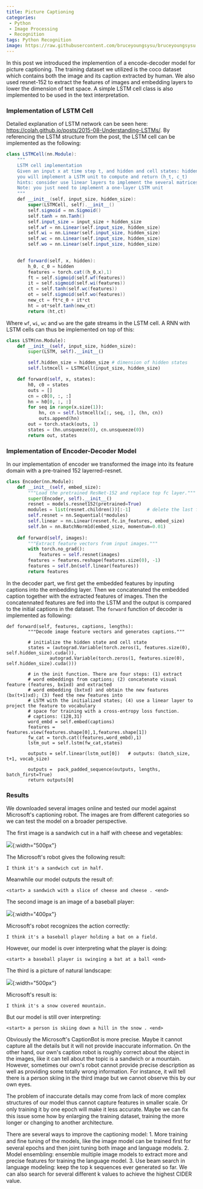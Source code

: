 ```yaml
---
title: Picture Captioning
categories:
 - Python
 - Image Processing
 - Recognition
tags: Python Recognition
image: https://raw.githubusercontent.com/bruceyoungsysu/bruceyoungsysu.github.io/master/_posts/picture_captioning/mountain.png
---
```


In this post we introduced the implemention of a encode-decoder model for picture captioning. The training dataset we utilized is the coco dataset which contains both the image and its caption extracted by human. We also used resnet-152 to extract the features of images and embedding layers to lower the dimension of text space. A simple LSTM cell class is also implemented to be used in the text interpretation.

### Implementation of LSTM Cell

Detailed explanation of LSTM network can be seen here: https://colah.github.io/posts/2015-08-Understanding-LSTMs/. By referencing the LSTM structure from the post, the LSTM cell can be implemented as the following:

```java
class LSTMCell(nn.Module):
    """
    LSTM cell implementation
    Given an input x at time step t, and hidden and cell states: hidden = (h_(t-1), c_(t-1)),
    you will implement a LSTM unit to compute and return (h_t, c_t)
    hints: consider use linear layers to implement the several matrices W_* 
    Note: you just need to implement a one-layer LSTM unit
    """
    def __init__(self, input_size, hidden_size):
        super(LSTMCell, self).__init__()
        self.sigmoid = nn.Sigmoid()
        self.tanh = nn.Tanh()
        self.input_size = input_size + hidden_size
        self.wf = nn.Linear(self.input_size, hidden_size)
        self.wi = nn.Linear(self.input_size, hidden_size)
        self.wc = nn.Linear(self.input_size, hidden_size)
        self.wo = nn.Linear(self.input_size, hidden_size)
     

    def forward(self, x, hidden):
        h_0, c_0 = hidden
        features = torch.cat((h_0,x),1)
        ft = self.sigmoid(self.wf(features))
        it = self.sigmoid(self.wi(features))
        ct = self.tanh(self.wc(features))
        ot = self.sigmoid(self.wo(features))
        new_ct = ft*c_0 + it*ct
        ht = ot*self.tanh(new_ct)
        return (ht,ct)
```

Where `wf`, `wi`, `wc` and `wo` are the gate streams in the LSTM cell. A RNN with LSTM cells can thus be implemented on top of this:

```python
class LSTM(nn.Module):
    def __init__(self, input_size, hidden_size):
        super(LSTM, self).__init__()

        self.hidden_size = hidden_size # dimension of hidden states
        self.lstmcell = LSTMCell(input_size, hidden_size)

    def forward(self, x, states):
        h0, c0 = states
        outs = []
        cn = c0[0, :, :]
        hn = h0[0, :, :]
        for seq in range(x.size(1)):
            hn, cn = self.lstmcell(x[:, seq, :], (hn, cn))
            outs.append(hn)
        out = torch.stack(outs, 1)
        states = (hn.unsqueeze(0), cn.unsqueeze(0))
        return out, states
```

### Implementation of Encoder-Decoder Model

In our implementation of encoder we transformed the image into its feature domain with a pre-trained 152 layerred-resnet. 

```python
class Encoder(nn.Module):
    def __init__(self, embed_size):
        """Load the pretrained ResNet-152 and replace top fc layer."""
        super(Encoder, self).__init__()
        resnet = models.resnet152(pretrained=True)
        modules = list(resnet.children())[:-1]      # delete the last fc layer.
        self.resnet = nn.Sequential(*modules)
        self.linear = nn.Linear(resnet.fc.in_features, embed_size)
        self.bn = nn.BatchNorm1d(embed_size, momentum=0.01)
        
    def forward(self, images):
        """Extract feature vectors from input images."""
        with torch.no_grad():
            features = self.resnet(images)
        features = features.reshape(features.size(0), -1)
        features = self.bn(self.linear(features))
        return features
```

In the decoder part, we first get the embedded features by inputing captions into the embedding layer. Then we concatenated the embedded caption together with the extracted features of images. Then the concatennated features are fed into the LSTM and the output is compared to the initial captions in the dataset. The `forward` function of decoder is implemented as following:

```
def forward(self, features, captions, lengths):
        """Decode image feature vectors and generates captions."""
        
        # initialize the hidden state and cell state
        states = (autograd.Variable(torch.zeros(1, features.size(0), self.hidden_size).cuda()),
                autograd.Variable(torch.zeros(1, features.size(0), self.hidden_size).cuda()))
        
        # in the init function. There are four steps: (1) extract 
        # word embeddings from captions; (2) concatenate visual feature (features, bx1xd) and extracted
        # word embedding (bxtxd) and obtain the new features (bx(t+1)xd); (3) feed the new features into 
        # LSTM with the initialized states; (4) use a linear layer to project the feature to vocabulary 
        # space for training with a cross-entropy loss function.
        # captions: (128,31)
        word_embd = self.embed(captions)
        features = features.view(features.shape[0],1,features.shape[1])
        fw_cat = torch.cat((features,word_embd),1)
        lstm_out = self.lstm(fw_cat,states) 
        
        outputs = self.linear(lstm_out[0])   # outputs: (batch_size, t+1, vocab_size)

        outputs =  pack_padded_sequence(outputs, lengths, batch_first=True)
        return outputs[0]
```

### Results

We downloaded several images online and tested our model against Microsoft's captioning robot. The images are from different categories so we can test the model on a broader perspective.

The first image is a sandwich cut in a half with cheese and vegetables:

![](https://raw.githubusercontent.com/bruceyoungsysu/bruceyoungsysu.github.io/master/_posts/picture_captioning/sandwich.png){:width="500px"}

The Microsoft's robot gives the following result:

```
I think it's a sandwich cut in half.
```

Meanwhile our model outputs the result of:

```
<start> a sandwich with a slice of cheese and cheese . <end>
```

The second image is an image of a baseball player:

![](https://raw.githubusercontent.com/bruceyoungsysu/bruceyoungsysu.github.io/master/_posts/picture_captioning/baseball.png){:width="400px"}

Microsoft's robot recognizes the action correctly:

```
I think it's a baseball player holding a bat on a field.
```

However, our model is over interpreting what the player is doing:

```
<start> a baseball player is swinging a bat at a ball <end>
```

The third is a picture of natural landscape:

![](https://raw.githubusercontent.com/bruceyoungsysu/bruceyoungsysu.github.io/master/_posts/picture_captioning/mountain.png){:width="500px"}

Microsoft's result is:

```
I think it's a snow covered mountain.
```

But our model is still over interpreting:

```
<start> a person is skiing down a hill in the snow . <end>
```

Obviously the Microsoft's CaptionBot is more precise. Maybe it cannot capture all the details but it will not provide inaccurate information. On the other hand, our own's caption robot is roughly correct about the object in the images, like it can tell about the topic is a sandwich or a mountain. However, sometimes our own's robot cannot provide precise description as well as providing some totally wrong information. For instance, it will tell there is a person skiing in the third image but we cannot observe this by our own eyes.

The problem of inaccurate details may come from lack of more complex structures of our model thus cannot capture features in smaller scale. Or only training it by one epoch will make it less accurate. Maybe we can ﬁx this issue some how by enlarging the training dataset, training the more longer or changing to another architecture.

There are several ways to improve the captioning model: 1. More training and ﬁne tuning of the models, like the image model can be trained ﬁrst for several epochs and then joint tuning both image and language models. 2. Model ensembling: ensemble multiple image models to extract more and precise features for training the language model. 3. Use beam search in language modeling: keep the top k sequences ever generated so far. We can also search for several diﬀerent k values to achieve the highest CIDER value.







